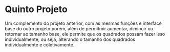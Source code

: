# Quinto Projeto

Um complemento do projeto anterior, com as mesmas funções e interface base do outro projeto
porém, além de permitmir aumentar, diminuir ou retornar ao tamanho base, ele permite que os 
quadrados possam fazer isso individualmente, ou seja, alterando o tamanho dos quadrados individualmente
e coletivamente.
